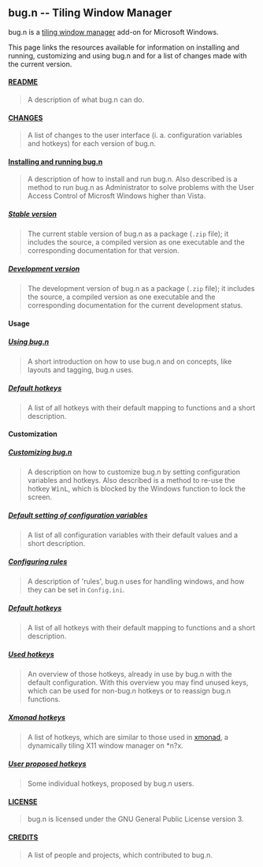 ## bug.n -- Tiling Window Manager

bug.n is a
[tiling window manager](https://en.wikipedia.org/wiki/Tiling_window_manager)
add-on for Microsoft Windows.

This page links the resources available for information on installing and
running, customizing and using bug.n and for a list of changes made with the
current version.

#### [README](../README.md)
> A description of what bug.n can do.

#### [CHANGES](./CHANGES.md)
> A list of changes to the user interface (i. a. configuration variables and
hotkeys) for each version of bug.n.

#### [Installing and running bug.n](./Installing_and_running.md)
> A description of how to install and run bug.n. Also described is a method to
run bug.n as Administrator to solve problems with the User Access Control of
Microsft Windows higher than Vista.

##### [Stable version](../../../releases/latest)
> The current stable version of bug.n as a package (`.zip` file); it includes
the source, a compiled version as one executable and the corresponding
documentation for that version.

##### [Development version](../../../archive/master.zip)
> The development version of bug.n as a package (`.zip` file); it includes the
source, a compiled version as one executable and the corresponding documentation
for the current development status.

#### Usage

##### [Using bug.n](./Usage.md)
> A short introduction on how to use bug.n and on concepts, like layouts and
tagging, bug.n uses.

##### [Default hotkeys](./Default_hotkeys.md)
> A list of all hotkeys with their default mapping to functions and a short
description.

#### Customization

##### [Customizing bug.n](./Customization.md)
> A description on how to customize bug.n by setting configuration variables
and hotkeys. Also described is a method to re-use the hotkey <kbd>Win</kbd><kbd>L</kbd>,
which is blocked by the Windows function to lock the screen.

##### [Default setting of configuration variables](./Default_configuration.md)
> A list of all configuration variables with their default values and a short
description.

##### [Configuring rules](./Configuring_rules.md)
> A description of 'rules', bug.n uses for handling windows, and how they can
be set in `Config.ini`.

##### [Default hotkeys](./Default_hotkeys.md)
> A list of all hotkeys with their default mapping to functions and a short
description.

##### [Used hotkeys](./Used_hotkeys.md)
> An overview of those hotkeys, already in use by bug.n with the default
configuration. With this overview you may find unused keys, which can be used
for non-bug.n hotkeys or to reassign bug.n functions.

##### [Xmonad hotkeys](./Xmonad-hotkeys.md)
> A list of hotkeys, which are similar to those used in
[xmonad](http://xmonad.org/), a dynamically tiling X11 window manager on *n?x.

##### [User proposed hotkeys](./User-hotkeys.md)
> Some individual hotkeys, proposed by bug.n users.

#### [LICENSE](../LICENSE.md)
> bug.n is licensed under the GNU General Public License version 3.

#### [CREDITS](./CREDITS.md)
> A list of people and projects, which contributed to bug.n.
